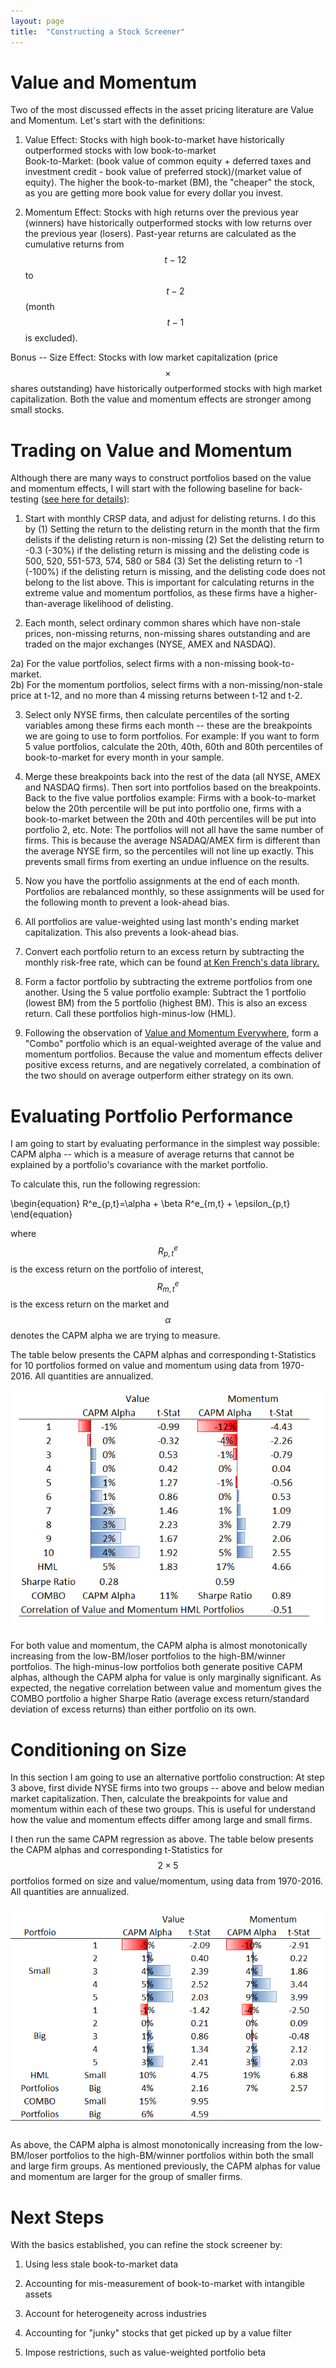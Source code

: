 ```yaml
---
layout: page
title:  "Constructing a Stock Screener"
---
```


# Value and Momentum

Two of the most discussed effects in the asset pricing literature are Value and Momentum.
Let's start with the definitions:  <br />

1) Value Effect: Stocks with high book-to-market have historically outperformed stocks with low book-to-market  <br />
Book-to-Market: (book value of common equity + deferred taxes and investment credit - book value of preferred stock)/(market value of equity).  The higher the book-to-market (BM), the "cheaper" the stock, as you are getting more book value for every dollar you invest.  <br />

2) Momentum Effect: Stocks with high returns over the previous year (winners) have historically outperformed stocks with low returns over the previous year (losers). Past-year returns are calculated as the cumulative returns from $$t-12$$ to $$t-2$$ (month $$t-1$$ is excluded). <br />

Bonus -- Size Effect: Stocks with low market capitalization (price $$ \times $$ shares outstanding) have historically outperformed stocks with high market capitalization.  Both the value and momentum effects are stronger among small stocks. <br />

# Trading on Value and Momentum

Although there are many ways to construct portfolios based on the value and momentum effects, I will start with the following baseline for back-testing (<a href="https://papers.ssrn.com/sol3/papers.cfm?abstract_id=2961979" title="b1">see here for details</a>):

1) Start with monthly CRSP data, and adjust for delisting returns.  I do this by (1) Setting the return to the delisting return in the month that the firm delists if the delisting return is non-missing (2) Set the delisting return to -0.3 (-30%) if the delisting return is missing and the delisting code is 500, 520, 551-573, 574, 580 or 584 (3) Set the delisting return to -1 (-100%) if the delisting return is missing, and the delisting code does not belong to the list above.  This is important for calculating returns in the extreme value and momentum portfolios, as these firms have a higher-than-average likelihood of delisting.

2) Each month, select ordinary common shares which have non-stale prices, non-missing returns, non-missing shares outstanding and are traded on the major exchanges (NYSE, AMEX and NASDAQ). 

2a) For the value portfolios, select firms with a non-missing book-to-market.  
2b) For the momentum portfolios, select firms with a non-missing/non-stale price at t-12, and no more than 4 missing returns between t-12 and t-2.

3) Select only NYSE firms, then calculate percentiles of the sorting variables among these firms each month -- these are the breakpoints we are going to use to form portfolios.  For example: If you want to form 5 value portfolios, calculate the 20th, 40th, 60th and 80th percentiles of book-to-market for every month in your sample.

4) Merge these breakpoints back into the rest of the data (all NYSE, AMEX and NASDAQ firms).  Then sort into portfolios based on the breakpoints.  Back to the five  value portfolios example: Firms with a book-to-market below the 20th percentile will be put into portfolio one, firms with a book-to-market between the 20th and 40th percentiles will be put into portfolio 2, etc. 
Note: The portfolios will not all have the same number of firms.  This is because the average NSADAQ/AMEX firm is different than the average NYSE firm, so the percentiles will not line up exactly.  This prevents small firms from exerting an undue influence on the results.

5) Now you have the portfolio assignments at the end of each month.  Portfolios are rebalanced monthly, so these assignments will be used for the following month to prevent a look-ahead bias.  

6) All portfolios are value-weighted using last month's ending market capitalization.  This also prevents a look-ahead bias.

7) Convert each portfolio return to an excess return by subtracting the monthly risk-free rate, which can be found <a href="http://mba.tuck.dartmouth.edu/pages/faculty/ken.french/data_library.html" title="b2">at Ken French's data library.</a>

8) Form a factor portfolio by subtracting the extreme portfolios from one another.  Using the 5 value portfolio example: Subtract the 1 portfolio (lowest BM) from the 5 portfolio (highest BM).  This is also an excess return.  Call these portfolios high-minus-low (HML).

9) Following the observation of <a href="http://pages.stern.nyu.edu/~lpederse/papers/ValMomEverywhere.pdf" title="b2">Value and Momentum Everywhere</a>, form a "Combo" portfolio which is an equal-weighted average of the value and momentum portfolios.  Because the value and momentum effects deliver positive excess returns, and are negatively correlated, a combination of the two should on average outperform either strategy on its own.

# Evaluating Portfolio Performance

I am going to start by evaluating performance in the simplest way possible: CAPM alpha -- which is a measure of average returns that cannot be explained by a portfolio's covariance with the market portfolio. 

To calculate this, run the following regression:

\begin{equation}
R^e_{p,t}=\alpha + \beta R^e_{m,t} + \epsilon_{p,t}
\end{equation}

where $$R^e_{p,t}$$ is the excess return on the portfolio of interest, $$R^e_{m,t}$$ is the excess return on the market and $$\alpha$$ denotes the CAPM alpha we are trying to measure.  

The table below presents the CAPM alphas and corresponding t-Statistics for 10 portfolios formed on value and momentum using data from 1970-2016. All quantities are annualized.

![Figure 1](/Post_Images/2_1_2018/table1.PNG)

For both value and momentum, the CAPM alpha is almost monotonically increasing from the low-BM/loser portfolios to the high-BM/winner portfolios.  The high-minus-low portfolios both generate positive CAPM alphas, although the CAPM alpha for value is only marginally significant.  As expected, the negative correlation between value and momentum gives the COMBO portfolio a higher Sharpe Ratio (average excess return/standard deviation of excess returns) than either portfolio on its own.

# Conditioning on Size

In this section I am going to use an alternative portfolio construction: At step 3 above, first divide NYSE firms into two groups -- above and below median market capitalization.  Then, calculate the breakpoints for value and momentum within each of these two groups.  This is useful for understand how the value and momentum effects differ among large and small firms.

I then run the same CAPM regression as above.  The table below presents the CAPM alphas and corresponding t-Statistics for $$ 2 \times 5 $$ portfolios formed on size and value/momentum, using data from 1970-2016.  All quantities are annualized.
  
![Figure 2](/Post_Images/2_1_2018/table2.PNG)


As above, the CAPM alpha is almost monotonically increasing from the low-BM/loser portfolios to the high-BM/winner portfolios within both the small and large firm groups.  As mentioned previously, the CAPM alphas for value and momentum are larger for the group of smaller firms. 


# Next Steps

With the basics established, you can refine the stock screener by:

1) Using less stale book-to-market data

2) Accounting for mis-measurement of book-to-market with intangible assets

3) Account for heterogeneity across industries

4) Accounting for "junky" stocks that get picked up by a value filter

5) Impose restrictions, such as value-weighted portfolio beta 




